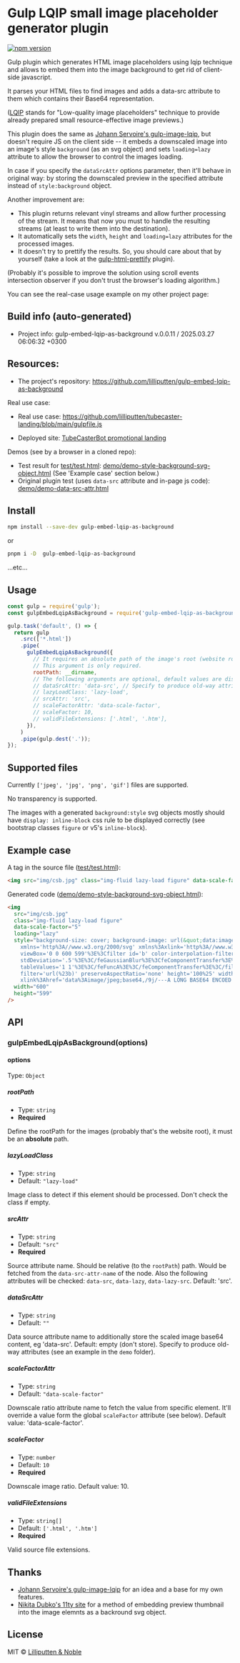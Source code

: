 <!--
 @since 2025.03.22, 06:17
 @changed 2025.03.27, 06:06
-->

# Gulp LQIP small image placeholder generator plugin

[![npm version](https://img.shields.io/npm/v/gulp-embed-lqip-as-background.svg)](https://www.npmjs.com/package/gulp-embed-lqip-as-background)

Gulp plugin which generates HTML image placeholders using lqip technique and allows to embed them into the image background to get rid of client-side javascript.

It parses your HTML files to find images and adds a data-src attribute to them which contains their Base64 representation.

([LQIP](https://cloudinary.com/blog/low_quality_image_placeholders_lqip_explained) stands for "Low-quality image placeholders" technique to provide already prepared small resource-effective image previews.)

This plugin does the same as [Johann Servoire's gulp-image-lqip](https://github.com/Johann-S/gulp-image-lqip), but doesn't require JS on the client side -- it embeds a downscaled image into an image's style `background` (as an svg object) and sets `loading=lazy` attribute to allow the browser to control the images loading.

In case if you specify the `dataSrcAttr` options parameter, then it'll behave in original way: by storing the downscaled preview in the specified attribute instead of `style:background` object.

Another improvement are:

- This plugin returns relevant vinyl streams and allow further processing of the stream. It means that now you must to handle the resulting streams (at least to write them into the destination).
- It automatically sets the `width`, `height` and `loading=lazy` attributes for the processed images.
- It doesn't try to prettify the results. So, you should care about that by yourself (take a look at the [gulp-html-prettify](https://www.npmjs.com/package/gulp-html-prettify) plugin).

(Probably it's possible to improve the solution using scroll events intersection observer if you don't trust the browser's loading algorithm.)

You can see the real-case usage example on my other project page:

## Build info (auto-generated)

- Project info: gulp-embed-lqip-as-background v.0.0.11 / 2025.03.27 06:06:32 +0300

## Resources:

- The project's repository: https://github.com/lilliputten/gulp-embed-lqip-as-background

Real use case:

- Real use case: https://github.com/lilliputten/tubecaster-landing/blob/main/gulpfile.js

- Deployed site: [TubeCasterBot promotional landing](https://tubecaster.lilliputten.com/)

Demos (see by a browser in a cloned repo):

- Test result for [test/test.html](test/test.html): [demo/demo-style-background-svg-object.html](demo/demo-style-background-svg-object.html) (See 'Example case' section below.)
- Original plugin test (uses `data-src` attribute and in-page js code): [demo/demo-data-src-attr.html](demo/demo-data-src-attr.html)

## Install

```bash
npm install --save-dev gulp-embed-lqip-as-background
```

or

```bash
pnpm i -D  gulp-embed-lqip-as-background
```

...etc...

## Usage

```javascript
const gulp = require('gulp');
const gulpEmbedLqipAsBackground = require('gulp-embed-lqip-as-background');

gulp.task('default', () => {
  return gulp
    .src(['*.html'])
    .pipe(
      gulpEmbedLqipAsBackground({
        // It requires an absolute path of the image's root (website root in your project).
        // This argument is only required.
        rootPath: __dirname,
        // The following arguments are optional, default values are displayed. See the options' reference below.
        // dataSrcAttr: 'data-src', // Specify to produce old-way attributes (see an example in the `demo` folder).
        // lazyLoadClass: 'lazy-load',
        // srcAttr: 'src',
        // scaleFactorAttr: 'data-scale-factor',
        // scaleFactor: 10,
        // validFileExtensions: ['.html', '.htm'],
      }),
    )
    .pipe(gulp.dest('.'));
});
```

## Supported files

Currently `['jpeg', 'jpg', 'png', 'gif']` files are supported.

No transparency is supported.

The images with a generated `background:style` svg objects mostly should have `display: inline-block` css rule to be displayed correctly (see bootstrap classes `figure` or v5's `inline-block`).

## Example case

A tag in the source file ([test/test.html](test/test.html)):

```html
<img src="img/csb.jpg" class="img-fluid lazy-load figure" data-scale-factor="5" />
```

Generated code ([demo/demo-style-background-svg-object.html](demo/demo-style-background-svg-object.html)):

```html
<img
  src="img/csb.jpg"
  class="img-fluid lazy-load figure"
  data-scale-factor="5"
  loading="lazy"
  style="background-size: cover; background-image: url(&quot;data:image/svg+xml;charset=utf-8,%3Csvg
    xmlns='http%3A//www.w3.org/2000/svg' xmlns%3Axlink='http%3A//www.w3.org/1999/xlink'
    viewBox='0 0 600 599'%3E%3Cfilter id='b' color-interpolation-filters='sRGB'%3E%3CfeGaussianBlur
    stdDeviation='.5'%3E%3C/feGaussianBlur%3E%3CfeComponentTransfer%3E%3CfeFuncA type='discrete'
    tableValues='1 1'%3E%3C/feFuncA%3E%3C/feComponentTransfer%3E%3C/filter%3E%3Cimage
    filter='url(%23b)' preserveAspectRatio='none' height='100%25' width='100%25'
    xlink%3Ahref='data%3Aimage/jpeg;base64,/9j/---A LONG BASE64 ENCOED STRING IS COMING HERE---//2Q=='%3E%3C/image%3E%3C/svg%3E&quot;);"
  width="600"
  height="599"
/>
```

## API

### gulpEmbedLqipAsBackground(options)

#### options

Type: `Object`

##### rootPath

- Type: `string`
- **Required**

Define the rootPath for the images (probably that's the website root), it must be an **absolute** path.

##### lazyLoadClass

- Type: `string`
- Default: `"lazy-load"`

Image class to detect if this element should be processed. Don't check the class if empty.

##### srcAttr

- Type: `string`
- Default: `"src"`
- **Required**

Source attribute name. Should be relative (to the `rootPath`) path. Would be fetched from the `data-src-attr-name` of the node. Also the following attributes will be checked: `data-src`, `data-lazy`, `data-lazy-src`. Default: 'src'.

##### dataSrcAttr

- Type: `string`
- Default: `""`

Data source attribute name to additionally store the scaled image base64 content, eg 'data-src'. Default: empty (don't store). Specify to produce old-way attributes (see an example in the `demo` folder).

##### scaleFactorAttr

- Type: `string`
- Default: `"data-scale-factor"`

Downscale ratio attribute name to fetch the value from specific element. It'll override a value form the global `scaleFactor` attribute (see below). Default value: 'data-scale-factor'.

##### scaleFactor

- Type: `number`
- Default: `10`
- **Required**

Downscale image ratio. Default value: 10.

##### validFileExtensions

- Type: `string[]`
- Default: `['.html', '.htm']`
- **Required**

Valid source file extensions.

## Thanks

- [Johann Servoire's gulp-image-lqip](https://github.com/Johann-S/gulp-image-lqip) for an idea and a base for my own features.
- [Nikita Dubko's 11ty site](https://github.com/MeFoDy/mefody.dev) for a method of embedding preview thumbnail into the image elemnts as a backround svg object.

## License

MIT © [Lilliputten & Noble](https://lilliputten.com/)
